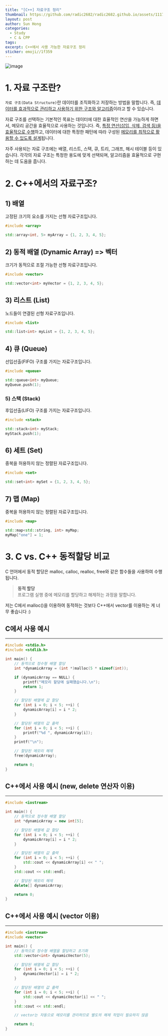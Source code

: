 ```yaml
---
title: "[C++] 자료구조 정리"
thumbnail: https://github.com/radic2682/radic2682.github.io/assets/11177959/26a61450-2e65-4e16-bed1-c1a6446d0da2
layout: post
author: Sun Hong
categories:
  - Study
  - C & CPP
tags: 
excerpt: C++에서 사용 가능한 자료구조 정리
sticker: emoji//1f359
---
```

![image](https://github.com/radic2682/radic2682.github.io/assets/11177959/26a61450-2e65-4e16-bed1-c1a6446d0da2)

# 1. 자료 구조란?

`자료 구조(Data Structure)`란 데이터를 조직화하고 저장하는 방법을 말합니다. 즉, <u>데이터를 효과적으로 관리하고 사용하기 위한 구조와 알고리즘</u>이라고 할 수 있습니다.

자료 구조를 선택하는 기본적인 목표는 데이터에 대한 효율적인 연산을 가능하게 하면서, 메모리 공간을 효율적으로 사용하는 것입니다. 즉, <u>특정 연산(삽입, 삭제, 검색 등)을 효율적으로 수행</u>하고, 데이터에 대한 특정한 패턴에 따라 구성된 <u>메모리를 최적으로 활용할 수 있도록 설계</u>됩니다.

자주 사용되는 자료 구조에는 배열, 리스트, 스택, 큐, 트리, 그래프, 해시 테이블 등이 있습니다. 각각의 자료 구조는 특정한 용도에 맞게 선택되며, 알고리즘을 효율적으로 구현하는 데 도움을 줍니다.

# 2. C++에서의 자료구조?

## 1) 배열
고정된 크기의 요소를 가지는 선형 자료구조입니다.

```cpp
#include <array>

std::array<int, 5> myArray = {1, 2, 3, 4, 5};
```

## 2) 동적 배열 (Dynamic Array) => 벡터
크기가 동적으로 조절 가능한 선형 자료구조입니다.

```cpp
#include <vector>

std::vector<int> myVector = {1, 2, 3, 4, 5};
```

## 3) 리스트 (List)
노드들이 연결된 선형 자료구조입니다.

```cpp
#include <list>

std::list<int> myList = {1, 2, 3, 4, 5};
```

## 4) 큐 (Queue)
선입선출(FIFO) 구조를 가지는 자료구조입니다.

```cpp
#include <queue>

std::queue<int> myQueue;
myQueue.push(1);
```

### 5) 스택 (Stack)
후입선출(LIFO) 구조를 가지는 자료구조입니다.

```cpp
#include <stack>

std::stack<int> myStack;
myStack.push(1);
```

## 6) 세트 (Set)
중복을 허용하지 않는 정렬된 자료구조입니다.

```cpp
#include <set>

std::set<int> mySet = {1, 2, 3, 4, 5};
```

## 7) 맵 (Map)
중복을 허용하지 않는 정렬된 자료구조입니다.

```cpp
#include <map>

std::map<std::string, int> myMap;
myMap["one"] = 1;
```

# 3. C vs. C++ 동적할당 비교

C 언어에서 동적 할당은 malloc, calloc, realloc, free와 같은 함수들을 사용하여 수행됩니다.

> **동적 할당**  
> 프로그램 실행 중에 메모리를 할당하고 해제하는 과정을 말합니다.

저는 C에서 malloc()을 이용하여 동적하는 것보다 C++에서 vector를 이용하는 게 너무 좋습니다 :)

## C에서 사용 예시
---

```cpp
#include <stdio.h>
#include <stdlib.h>

int main() {
    // 동적으로 정수형 배열 할당
    int *dynamicArray = (int *)malloc(5 * sizeof(int));

    if (dynamicArray == NULL) {
        printf("메모리 할당에 실패했습니다.\n");
        return 1;
    }

    // 할당된 배열에 값 할당
    for (int i = 0; i < 5; ++i) {
        dynamicArray[i] = i * 2;
    }

    // 할당된 배열의 값 출력
    for (int i = 0; i < 5; ++i) {
        printf("%d ", dynamicArray[i]);
    }
    printf("\n");

    // 할당된 메모리 해제
    free(dynamicArray);

    return 0;
}
```

## C++에서 사용 예시 (new, delete 연산자 이용)

---

```cpp
#include <iostream>

int main() {
    // 동적으로 정수형 배열 할당
    int *dynamicArray = new int[5];

    // 할당된 배열에 값 할당
    for (int i = 0; i < 5; ++i) {
        dynamicArray[i] = i * 2;
    }

    // 할당된 배열의 값 출력
    for (int i = 0; i < 5; ++i) {
        std::cout << dynamicArray[i] << " ";
    }
    std::cout << std::endl;

    // 할당된 메모리 해제
    delete[] dynamicArray;

    return 0;
}
```

## C++에서 사용 예시 (vector 이용)

---

```cpp
#include <iostream>
#include <vector>

int main() {
    // 동적으로 정수형 배열을 할당하고 초기화
    std::vector<int> dynamicVector(5);

    // 할당된 배열에 값 할당
    for (int i = 0; i < 5; ++i) {
        dynamicVector[i] = i * 2;
    }

    // 할당된 배열의 값 출력
    for (int i = 0; i < 5; ++i) {
        std::cout << dynamicVector[i] << " ";
    }
    std::cout << std::endl;

    // vector는 자동으로 메모리를 관리하므로 별도의 해제 작업이 필요하지 않음

    return 0;
}
```
